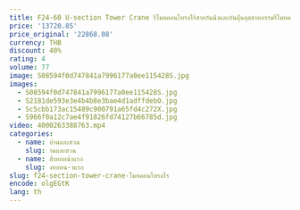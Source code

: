 ```yaml
---
title: F24-60 U-section Tower Crane รีโมทคอนโทรลไร้สายกันน้ําและกันฝุ่นอุตสาหกรรมรีโมทคอนโทรลไร้สาย
price: '13720.85'
price_original: '22868.08'
currency: THB
discount: 40%
rating: 4
volume: 77
image: S08594f0d747841a7996177a0ee115428S.jpg
images:
  - S08594f0d747841a7996177a0ee115428S.jpg
  - S2181de593e3e4b4b8e3bae4d1adffdebO.jpg
  - Sc5cbb173ac15489c900791a65fd4c272X.jpg
  - S966f0a12c7ae4f91826fd74127b66785d.jpg
video: 4000263388763.mp4
categories:
  - name: บ้านและสวน
    slug: านและสวน
  - name: สิ่งทอหน้าแรก
    slug: งทอหน-าแรก
slug: f24-section-tower-crane-โมทคอนโทรลไร
encode: olgEGtK
lang: th
---
```

  